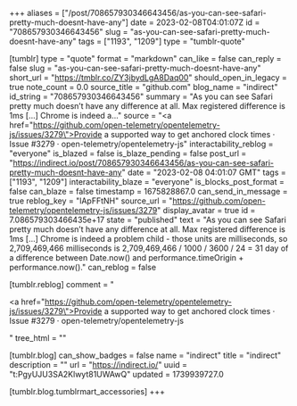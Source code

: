 +++
aliases = ["/post/708657930346643456/as-you-can-see-safari-pretty-much-doesnt-have-any"]
date = 2023-02-08T04:01:07Z
id = "708657930346643456"
slug = "as-you-can-see-safari-pretty-much-doesnt-have-any"
tags = ["1193", "1209"]
type = "tumblr-quote"

[tumblr]
type = "quote"
format = "markdown"
can_like = false
can_reply = false
slug = "as-you-can-see-safari-pretty-much-doesnt-have-any"
short_url = "https://tmblr.co/ZY3jbydLgA8Daq00"
should_open_in_legacy = true
note_count = 0.0
source_title = "github.com"
blog_name = "indirect"
id_string = "708657930346643456"
summary = "As you can see Safari pretty much doesn’t have any difference at all. Max registered difference is 1ms […] Chrome is indeed a..."
source = "<a href=\"https://github.com/open-telemetry/opentelemetry-js/issues/3279\">Provide a supported way to get anchored clock times · Issue #3279 · open-telemetry/opentelemetry-js</a>"
interactability_reblog = "everyone"
is_blazed = false
is_blaze_pending = false
post_url = "https://indirect.io/post/708657930346643456/as-you-can-see-safari-pretty-much-doesnt-have-any"
date = "2023-02-08 04:01:07 GMT"
tags = ["1193", "1209"]
interactability_blaze = "everyone"
is_blocks_post_format = false
can_blaze = false
timestamp = 1675828867.0
can_send_in_message = true
reblog_key = "lApFFtNH"
source_url = "https://github.com/open-telemetry/opentelemetry-js/issues/3279"
display_avatar = true
id = 7.086579303466435e+17
state = "published"
text = "As you can see Safari pretty much doesn&rsquo;t have any difference at all. Max registered difference is 1ms […] Chrome is indeed a problem child - those units are milliseconds, so 2,709,469,466 milliseconds is 2,709,469,466 / 1000 / 3600 / 24 = 31 day of a difference between Date.now() and performance.timeOrigin + performance.now()."
can_reblog = false

[tumblr.reblog]
comment = "<p><a href=\"https://github.com/open-telemetry/opentelemetry-js/issues/3279\">Provide a supported way to get anchored clock times · Issue #3279 · open-telemetry/opentelemetry-js</a></p>"
tree_html = ""

[tumblr.blog]
can_show_badges = false
name = "indirect"
title = "indirect"
description = ""
url = "https://indirect.io/"
uuid = "t:PgyUJU3SA2Klwyt81UWAwQ"
updated = 1739939727.0

[tumblr.blog.tumblrmart_accessories]
+++
